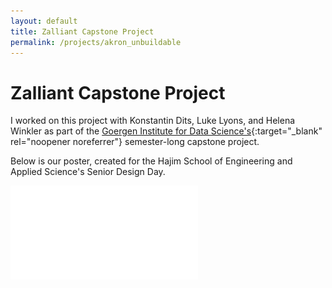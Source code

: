 ```yaml
---
layout: default
title: Zalliant Capstone Project
permalink: /projects/akron_unbuildable
---
```

# Zalliant Capstone Project

I worked on this project with Konstantin Dits, Luke Lyons, and Helena Winkler as part of the [Goergen Institute for Data Science's](http://www.sas.rochester.edu/dsc/undergraduate/capstone.html){:target="_blank" rel="noopener noreferrer"} semester-long capstone project.

Below is our poster, created for the Hajim School of Engineering and Applied Science's Senior Design Day.

![poster](./Final_Poster_Zalliant.pdf)